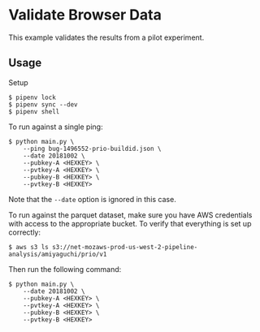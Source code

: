 # Validate Browser Data

This example validates the results from a pilot experiment.

## Usage

Setup
```
$ pipenv lock
$ pipenv sync --dev
$ pipenv shell
```

To run against a single ping:
```
$ python main.py \
    --ping bug-1496552-prio-buildid.json \
    --date 20181002 \
    --pubkey-A <HEXKEY> \
    --pvtkey-A <HEXKEY> \
    --pubkey-B <HEXKEY> \
    --pvtkey-B <HEXKEY>
```
Note that the `--date` option is ignored in this case.

To run against the parquet dataset, make sure you have AWS credentials with access to the appropriate bucket. To verify that everything is set up correctly:

```
$ aws s3 ls s3://net-mozaws-prod-us-west-2-pipeline-analysis/amiyaguchi/prio/v1
```

Then run the following command:

```
$ python main.py \
    --date 20181002 \
    --pubkey-A <HEXKEY> \
    --pvtkey-A <HEXKEY> \
    --pubkey-B <HEXKEY> \
    --pvtkey-B <HEXKEY>
```